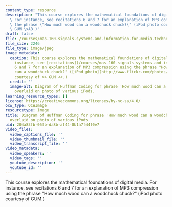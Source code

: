```yaml
---
content_type: resource
description: "This course explores the mathematical foundations of digital media.\
  \ For instance, see recitations 6 and 7 for an explanation of MP3 compression using\
  \ the phrase \"How much wood can a woodchuck chuck?\" (iPod photo courtesy of \xBB\
  \ GUM \xAB.)"
draft: false
file: /courses/mas-160-signals-systems-and-information-for-media-technology-fall-2007/204a83fb05fbda8baf448b1a7f44f0e7_mas-160f07-th.jpg
file_size: 2246
file_type: image/jpeg
image_metadata:
  caption: This course explores the mathematical foundations of digital media. For
    instance, see [recitations](/courses/mas-160-signals-systems-and-information-for-media-technology-fall-2007/pages/recitations)
    6 and 7 for an explanation of MP3 compression using the phrase "How much wood
    can a woodchuck chuck?" ([iPod photo](http://www.flickr.com/photos/gum-/2079691255/)
    courtesy of >> GUM <<.)
  credit: ''
  image-alt: Diagram of Huffman Coding for phrase 'How much wood can a woodchuck chuck?'
    overlaid on photo of various iPods.
learning_resource_types: []
license: https://creativecommons.org/licenses/by-nc-sa/4.0/
ocw_type: OCWImage
resourcetype: Image
title: Diagram of Huffman Coding for phrase 'How much wood can a woodchuck chuck?'
  overlaid on photo of various iPods
uid: 204a83fb-05fb-da8b-af44-8b1a7f44f0e7
video_files:
  video_captions_file: ''
  video_thumbnail_file: ''
  video_transcript_file: ''
video_metadata:
  video_speakers: ''
  video_tags: ''
  youtube_description: ''
  youtube_id: ''
---
```

This course explores the mathematical foundations of digital media. For instance, see recitations 6 and 7 for an explanation of MP3 compression using the phrase "How much wood can a woodchuck chuck?" (iPod photo courtesy of GUM.)